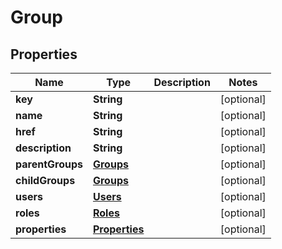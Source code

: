 
# Group

## Properties
Name | Type | Description | Notes
------------ | ------------- | ------------- | -------------
**key** | **String** |  |  [optional]
**name** | **String** |  |  [optional]
**href** | **String** |  |  [optional]
**description** | **String** |  |  [optional]
**parentGroups** | [**Groups**](Groups.md) |  |  [optional]
**childGroups** | [**Groups**](Groups.md) |  |  [optional]
**users** | [**Users**](Users.md) |  |  [optional]
**roles** | [**Roles**](Roles.md) |  |  [optional]
**properties** | [**Properties**](Properties.md) |  |  [optional]




